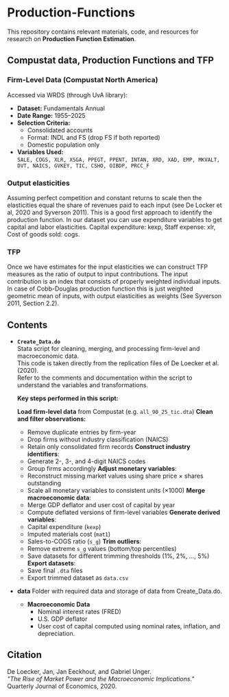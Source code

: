 # Production-Functions

This repository contains relevant materials, code, and resources for research on **Production Function Estimation**.

## Compustat data, Production Functions and TFP

### **Firm-Level Data (Compustat North America)**
Accessed via WRDS (through UvA library):
- **Dataset:** Fundamentals Annual
- **Date Range:** 1955–2025
- **Selection Criteria:**
  - Consolidated accounts
  - Format: INDL and FS (drop FS if both reported)
  - Domestic population only
- **Variables Used:**  
  `SALE, COGS, XLR, XSGA, PPEGT, PPENT, INTAN, XRD, XAD, EMP, MKVALT, DVT, NAICS, GVKEY, TIC, CSHO, OIBDP, PRCC_F`


### **Output elasticities**
Assuming perfect competition and constant returns to scale then the elasticities equal the share of revenues paid to each input (see De Locker et al, 2020 and Syverson 2011). This is a good first approach to identify the production function. In our dataset you can use expenditure variables to get capital and labor elasticities. Capital expenditure: kexp, Staff expense: xlr, Cost of goods sold: cogs.

### **TFP**
Once we have estimates for the input elasticities we can construct TFP measures as the ratio of output to input contributions. The input contribution is an index that consists of properly weighted individual inputs. In case of Cobb-Douglas production function this is just weighted geometric mean of inputs, with output elasticities as weights (See Syverson 2011, Section 2.2).


## Contents

- **`Create_Data.do`**  
  Stata script for cleaning, merging, and processing firm-level and macroeconomic data.  
  This code is taken directly from the replication files of De Loecker et al. (2020).  
  Refer to the comments and documentation within the script to understand the variables and transformations.

  **Key steps performed in this script:**

     **Load firm-level data** from Compustat (e.g. `all_90_25_tic.dta`)
     **Clean and filter observations:**
     - Remove duplicate entries by firm-year
     - Drop firms without industry classification (NAICS)
     - Retain only consolidated firm records
     **Construct industry identifiers**:
     - Generate 2-, 3-, and 4-digit NAICS codes
     - Group firms accordingly
    **Adjust monetary variables**:
     - Reconstruct missing market values using share price × shares outstanding
     - Scale all monetary variables to consistent units (×1000)
    **Merge macroeconomic data**:
     - Merge GDP deflator and user cost of capital by year
     - Compute deflated versions of firm-level variables
    **Generate derived variables**:
     - Capital expenditure (`kexp`)
     - Imputed materials cost (`mat1`)
     - Sales-to-COGS ratio (`s_g`)
    **Trim outliers**:
     - Remove extreme `s_g` values (bottom/top percentiles)
     - Save datasets for different trimming thresholds (1%, 2%, ..., 5%)
    **Export datasets**:
     - Save final `.dta` files
     - Export trimmed dataset as `data.csv`

- **data**
  Folder with required data and storage of data from Create_Data.do.
  - **Macroeconomic Data**
    - Nominal interest rates (FRED)
    - U.S. GDP deflator
    - User cost of capital computed using nominal rates, inflation, and depreciation.

## Citation

De Loecker, Jan, Jan Eeckhout, and Gabriel Unger.  
*"The Rise of Market Power and the Macroeconomic Implications."*  
Quarterly Journal of Economics, 2020.
